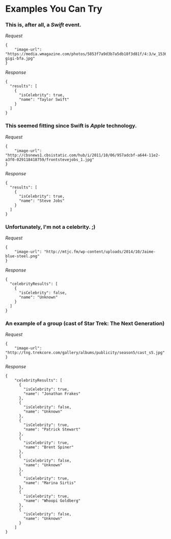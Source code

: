 # Examples You Can Try

### This is, after all, a _Swift_ event.

*Request*
```
{
    "image-url": "https://media.wmagazine.com/photos/5853f7a9d3b7a5db18f3d81f/4:3/w_1536/swift-gigi-bfa.jpg"
}
```

*Response*
```
{
  "results": [
    {
      "isCelebrity": true,
      "name": "Taylor Swift"
    }
  ]
}
```

### This seemed fitting since Swift is _Apple_ technology.

*Request*
```
{
    "image-url": "http://cbsnews1.cbsistatic.com/hub/i/2011/10/06/957adcbf-a644-11e2-a3f0-029118418759/frontstevejobs_1.jpg"
}
```

*Response*
```
{
  "results": [
    {
      "isCelebrity": true,
      "name": "Steve Jobs"
    }
  ]
}
```

### Unfortunately, I'm not a celebrity. ;)

*Request*
```
{
    "image-url": "http://mtjc.fm/wp-content/uploads/2014/10/Jaime-blue-steel.png"
}
```

*Response*
```
{
  "celebrityResults": [
    {
      "isCelebrity": false,
      "name": "Unknown"
    }
  ]
}
```

### An example of a group (cast of Star Trek: The Next Generation)

*Request*
```
{
    "image-url": "http://tng.trekcore.com/gallery/albums/publicity/season5/cast_s5.jpg"
}
```

*Response*
```
{
    "celebrityResults": [
      {
        "isCelebrity": true,
        "name": "Jonathan Frakes"
      },
      {
        "isCelebrity": false,
        "name": "Unknown"
      },
      {
        "isCelebrity": true,
        "name": "Patrick Stewart"
      },
      {
        "isCelebrity": true,
        "name": "Brent Spiner"
      },
      {
        "isCelebrity": false,
        "name": "Unknown"
      },
      {
        "isCelebrity": true,
        "name": "Marina Sirtis"
      },
      {
        "isCelebrity": true,
        "name": "Whoopi Goldberg"
      },
      {
        "isCelebrity": false,
        "name": "Unknown"
      }
    ]
}
```
